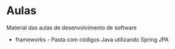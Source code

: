 # Aulas
Material das aulas de desenvolvimento de software

* frameworks - Pasta com códigos Java utilizando Spring JPA
